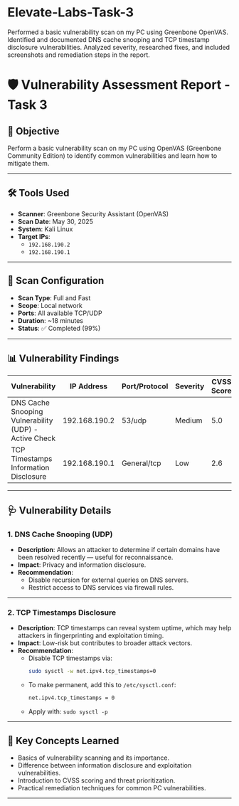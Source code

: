 # Elevate-Labs-Task-3
Performed a basic vulnerability scan on my PC using Greenbone OpenVAS. Identified and documented DNS cache snooping and TCP timestamp disclosure vulnerabilities. Analyzed severity, researched fixes, and included screenshots and remediation steps in the report.

# 🛡️ Vulnerability Assessment Report - Task 3

## 📌 Objective
Perform a basic vulnerability scan on my PC using OpenVAS (Greenbone Community Edition) to identify common vulnerabilities and learn how to mitigate them.

---

## 🛠️ Tools Used

- **Scanner**: Greenbone Security Assistant (OpenVAS)
- **Scan Date**: May 30, 2025
- **System**: Kali Linux
- **Target IPs**: 
  - `192.168.190.2`
  - `192.168.190.1`

---

## 🎯 Scan Configuration

- **Scan Type**: Full and Fast
- **Scope**: Local network
- **Ports**: All available TCP/UDP
- **Duration**: ~18 minutes
- **Status**: ✅ Completed (99%)

---

## 📊 Vulnerability Findings

| Vulnerability                                             | IP Address      | Port/Protocol | Severity | CVSS Score |
|-----------------------------------------------------------|------------------|----------------|----------|------------|
| DNS Cache Snooping Vulnerability (UDP) - Active Check     | 192.168.190.2    | 53/udp         | Medium   | 5.0        |
| TCP Timestamps Information Disclosure                     | 192.168.190.1    | General/tcp    | Low      | 2.6        |

---

## 🩺 Vulnerability Details

### 1. DNS Cache Snooping (UDP)
- **Description**: Allows an attacker to determine if certain domains have been resolved recently — useful for reconnaissance.
- **Impact**: Privacy and information disclosure.
- **Recommendation**:
  - Disable recursion for external queries on DNS servers.
  - Restrict access to DNS services via firewall rules.

---

### 2. TCP Timestamps Disclosure
- **Description**: TCP timestamps can reveal system uptime, which may help attackers in fingerprinting and exploitation timing.
- **Impact**: Low-risk but contributes to broader attack vectors.
- **Recommendation**:
  - Disable TCP timestamps via:
    ```bash
    sudo sysctl -w net.ipv4.tcp_timestamps=0
    ```
  - To make permanent, add this to `/etc/sysctl.conf`:
    ```bash
    net.ipv4.tcp_timestamps = 0
    ```
  - Apply with: `sudo sysctl -p`

---

## 📖 Key Concepts Learned

- Basics of vulnerability scanning and its importance.
- Difference between information disclosure and exploitation vulnerabilities.
- Introduction to CVSS scoring and threat prioritization.
- Practical remediation techniques for common PC vulnerabilities.

---
